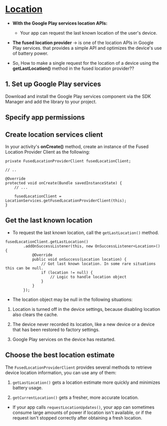 # [Location](https://developer.android.com/training/location/retrieve-current)

- **With the Google Play services location APIs:**
    - Your app can request the last known location of the user's device. 

- **The fused location provider** -> is one of the location APIs in Google Play services. that provides a simple API and optimizes the device's use of battery power.

- So, How to make a single request for the location of a device using the **getLastLocation()** method in the fused location provider??

## 1. Set up Google Play services

Download and install the Google Play services component via the SDK Manager and add the library to your project. 


## Specify app permissions


## Create location services client

In your activity's **onCreate()** method, create an instance of the Fused Location Provider Client as the following:

```
private FusedLocationProviderClient fusedLocationClient;

// ..

@Override
protected void onCreate(Bundle savedInstanceState) {
    // ...

    fusedLocationClient = LocationServices.getFusedLocationProviderClient(this);
}
```

## Get the last known location

- To request the last known location, call the `getLastLocation()` method. 

```
fusedLocationClient.getLastLocation()
        .addOnSuccessListener(this, new OnSuccessListener<Location>() {
            @Override
            public void onSuccess(Location location) {
                // Got last known location. In some rare situations this can be null.
                if (location != null) {
                    // Logic to handle location object
                }
            }
        });
```

- The location object may be null in the following situations:
1. Location is turned off in the device settings, because disabling location also clears the cache.

2. The device never recorded its location, like a new device or a device that has been restored to factory settings.

3. Google Play services on the device has restarted.


## Choose the best location estimate

The `FusedLocationProviderClient` provides several methods to retrieve device location information, you can use any of them:
1. `getLastLocation()` gets a location estimate more quickly and minimizes battery usage.

2. `getCurrentLocation()` gets a fresher, more accurate location.

- If your app calls `requestLocationUpdates()`, your app can sometimes consume large amounts of power if location isn't available, or if the request isn't stopped correctly after obtaining a fresh location.

